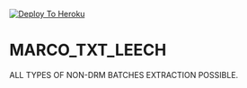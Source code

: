 [![Deploy To Heroku](https://www.herokucdn.com/deploy/button.svg)](https://dashboard.heroku.com/new?template=https://github.com/MARCO-015/Sundori_Main)

# MARCO_TXT_LEECH
ALL TYPES OF NON-DRM BATCHES EXTRACTION POSSIBLE.
